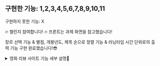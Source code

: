 ## 구현한 기능: 1,2,3,4,5,6,7,8,9,10,11

구현하지 못한 기능: X

🔥 챌린지 참여합니다! 🔥
프론트는 과제 화면을 참고했습니다!

장르 선택 기능 & 별점, 개봉년도, 제목 순으로 정렬 기능 & 러닝타임 시간 단위로의 출력 기능 구현 완료했습니다!😎


<details>
<summary>영화 리뷰 사이트 기능 세부 설명🧐</summary>
<div markdown="1">
## 메인 화면 (/reviews) 
파이썬에서 리뷰 리스트를 받아와 html에서 정렬 후 출력
정렬 구현의 경우, html의 select, option 태그와 js를 이용해, get에서 받아온 파라미터를 바탕으로 정렬합니다
``` python
    sort = request.GET.get('sort','')
    if sort == 'title':
        content_list = Review.objects.all().order_by('title')
    elif sort ==  'years':
        content_list = Review.objects.all().order_by('-release_date')
    else:
        content_list = Review.objects.all().order_by('-stars')    
'''
- 기본 (평점 순 정렬)
<img width="800" alt="image" src="https://github.com/Pirogramming-20/SeogWoojin/assets/121532823/0f08ccf3-1a08-474a-af47-c79deae82ff0">
- 제목 순
<img width="800" alt="image" src="https://github.com/Pirogramming-20/SeogWoojin/assets/121532823/713d6de8-1256-44b5-ba3c-5b33719da766">
- 개봉년도 순 
<img width="800" alt="image" src="https://github.com/Pirogramming-20/SeogWoojin/assets/121532823/1d85205e-a69b-46a2-b1d4-6104f5672ee8">



</div>
</details>
